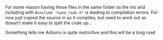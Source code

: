 For some reason having these files in the same folder as the ino and including with `#include "nano_leds.h"` is leading to compilation errors. For now just copied the source in so it compiles, but need to work out as doesn't make it easy to split the code up...

Something tells me Arduino is quite restrictive and this will be a long road
